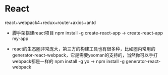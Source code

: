 # React
react+webpack4+redux+router+axios+antd

- 脚手架搭建react项目
npm install -g create-react-app  ->  create-react-app my-app

- react的生态圈非常庞大，第三方的构建工具也有很多种，比如圈内常用的generator-react-webpack，它是需要yeoman的支持的，当然你可以手打webpack都是一样的
npm install -g yo  ->  npm install -g generator-react-webpack

